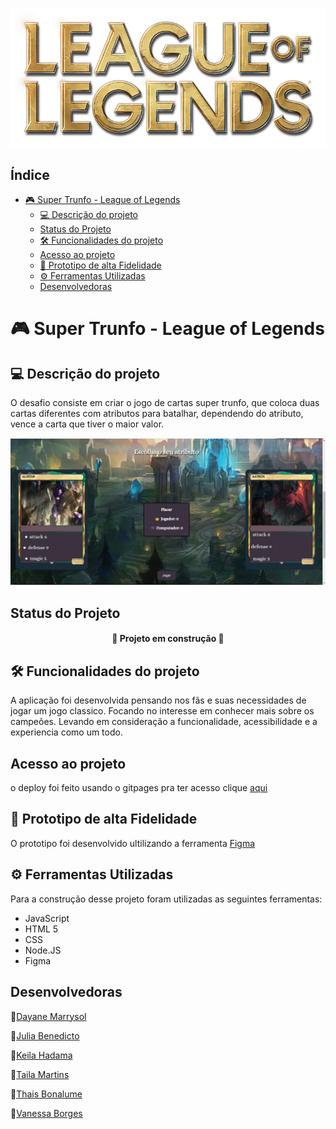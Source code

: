 ![titulo e imagem da capa](/src\img\logo.png)


## Índice

- [🎮 Super Trunfo - League of Legends](#-super-trunfo---league-of-legends)
  - [💻 Descrição do projeto](#-descrição-do-projeto)
  - [Status do Projeto](#status-do-projeto)
  - [🛠 Funcionalidades do projeto](#-funcionalidades-do-projeto)
  - [Acesso ao projeto](#acesso-ao-projeto)
  - [🎨 Prototipo de alta Fidelidade](#-prototipo-de-alta-fidelidade)
  - [⚙ Ferramentas Utilizadas](#-ferramentas-utilizadas)
  - [Desenvolvedoras](#desenvolvedoras)


# 🎮 Super Trunfo - League of Legends

 ## 💻 Descrição do projeto
O desafio consiste em criar o jogo de cartas super trunfo, que coloca duas cartas diferentes com atributos para batalhar, dependendo do atributo, vence a carta que tiver o maior valor.

![imagem da pagina web](/image.png)

## Status do Projeto
<h4 align="center">
     🚧 Projeto em construção 🚧
</h4>

## 🛠 Funcionalidades do projeto
A aplicação foi desenvolvida pensando nos fãs e suas necessidades de jogar um jogo classico. Focando no interesse em conhecer mais sobre os campeões. Levando em consideração a funcionalidade, acessibilidade e a experiencia como um todo.

## Acesso ao projeto
o deploy foi feito usando o gitpages pra ter acesso clique [aqui](https://juliabb.github.io/super-trunfo-lol/)

## 🎨 Prototipo de alta Fidelidade
O prototipo foi desenvolvido ultilizando a ferramenta [Figma](https://www.figma.com/file/xRhpBQkoFxHq0yLPZ1eSBy/Untitled)

## ⚙ Ferramentas Utilizadas

Para a construção desse projeto foram utilizadas as seguintes ferramentas:

- JavaScript
- HTML 5
- CSS
- Node.JS
- Figma


## Desenvolvedoras
👩[Dayane Marrysol](https://www.linkedin.com/in/dayannemaryssol/)

👩[Julia Benedicto](https://www.linkedin.com/in/julia-cruz-7aa339183/)

👩[Keila Hadama](https://www.linkedin.com/in/keila-hadama/)

👩[Taila Martins](https://www.linkedin.com/in/taila-martins/)

👩[Thais Bonalume](https://www.linkedin.com/in/thais-moreira-jesus-bonalume/)

👩[Vanessa Borges](https://www.linkedin.com/in/vanessa-borges-a05b4636/)





















